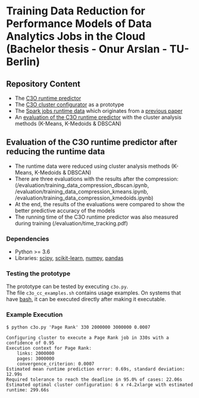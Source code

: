# Training Data Reduction for Performance Models of Data Analytics Jobs in the Cloud (Bachelor thesis -  Onur Arslan -  TU-Berlin)

## Repository Content

- The [C3O runtime predictor](/RuntimePrediction)
- The [C3O cluster configurator](/ClusterConfiguration) as a prototype
- The [Spark jobs runtime data](/data) which originates from a [previous paper](https://github.com/dos-group/c3o-experiments)
- An [evaluation of the C3O runtime predictor](/evaluation) with the cluster analysis methods (K-Means, K-Medoids & DBSCAN)

## Evaluation of the C3O runtime predictor after reducing the runtime data

- The runtime data were reduced using cluster analysis methods (K-Means, K-Medoids & DBSCAN)
- There are three evaluations with the results after the compression:
  (/evaluation/training_data_compression_dbscan.ipynb,
  /evaluation/training_data_compression_kmeans.ipynb,
  /evaluation/training_data_compression_kmedoids.ipynb)
- At the end, the results of the evaluations were compared to show the better predictive accuracy of the models
- The running time of the C3O runtime predictor was also measured during training (/evaluation/time_tracking.pdf)

### Dependencies

- Python >= 3.6
- Libraries: [scipy](https://pypi.org/project/scipy/), [scikit-learn](https://pypi.org/project/scikit-learn/), [numpy](https://pypi.org/project/numpy/), [pandas](https://pypi.org/project/pandas/)


### Testing the prototype

The prototype can be tested by executing `c3o.py`.  
The file `c3o_cc_examples.sh` contains usage examples. On systems that have [bash](https://en.wikipedia.org/wiki/Bash_\(Unix_shell\)), it can be executed directly after making it executable.


### Example Execution

```
$ python c3o.py 'Page Rank' 330 2000000 3000000 0.0007

Configuring cluster to execute a Page Rank job in 330s with a confidence of 0.95
Execution context for Page Rank:
    links: 2000000
    pages: 3000000
    convergence_criterion: 0.0007
Estimated mean runtime prediction error: 0.69s, standard deviation: 12.99s
Required tolerance to reach the deadline in 95.0% of cases: 22.06s
Estimated optimal cluster configuration: 6 x r4.2xlarge with estimated runtime: 299.66s
```
